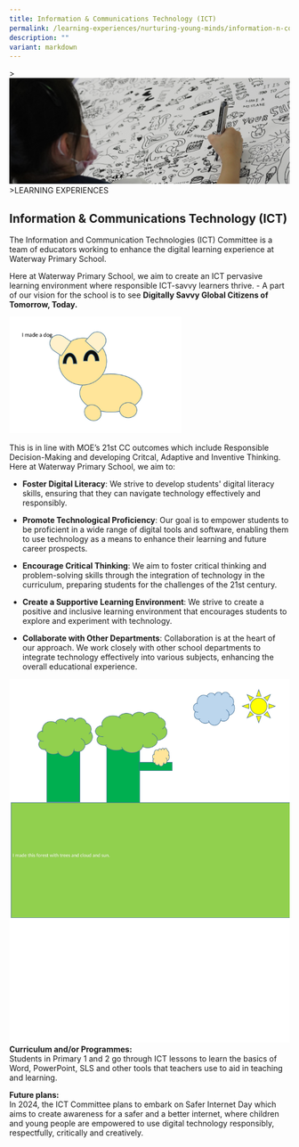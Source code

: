 ```yaml
---
title: Information & Communications Technology (ICT)
permalink: /learning-experiences/nurturing-young-minds/information-n-communications-technology-ict/
description: ""
variant: markdown
---
```

&gt;![](/images/Learning%20Experiences/learning-experiences_banner.jpg)
&gt;LEARNING EXPERIENCES

## Information &amp; Communications Technology (ICT)

The Information and Communication Technologies (ICT) Committee is a team of educators working to enhance the digital learning experience at Waterway Primary School.

Here at Waterway Primary School, we aim to create an ICT pervasive learning environment where responsible ICT-savvy learners thrive. -	A part of our vision for the school is to see **Digitally Savvy Global Citizens of Tomorrow, Today.** 

![](/images/Nurturing%20Young%20Minds/ICT/Dog.png)

This is in line with MOE’s 21st CC outcomes which include Responsible Decision-Making and developing Critcal, Adaptive and Inventive Thinking. Here at Waterway Primary School, we aim to: 

- **Foster Digital Literacy**: We strive to develop students' digital literacy skills, ensuring that they can navigate technology effectively and responsibly.

- **Promote Technological Proficiency**: Our goal is to empower students to be proficient in a wide range of digital tools and software, enabling them to use technology as a means to enhance their learning and future career prospects.

- **Encourage Critical Thinking**: We aim to foster critical thinking and problem-solving skills through the integration of technology in the curriculum, preparing students for the challenges of the 21st century.

-	**Create a Supportive Learning Environment**: We strive to create a positive and inclusive learning environment that encourages students to explore and experiment with technology.

-	**Collaborate with Other Departments**: Collaboration is at the heart of our approach. We work closely with other school departments to integrate technology effectively into various subjects, enhancing the overall educational experience.

![](/images/Nurturing%20Young%20Minds/ICT/Reyes__14_July__1.jpg)
**Curriculum and/or Programmes:** <br>
Students in Primary 1 and 2 go through ICT lessons to learn the basics of Word, PowerPoint, SLS and other tools that teachers use to aid in teaching and learning.

**Future plans:** <br>
In 2024, the ICT Committee plans to embark on Safer Internet Day which aims to create awareness for a safer and a better internet, where children and young people are empowered to use digital technology responsibly, respectfully, critically and creatively.